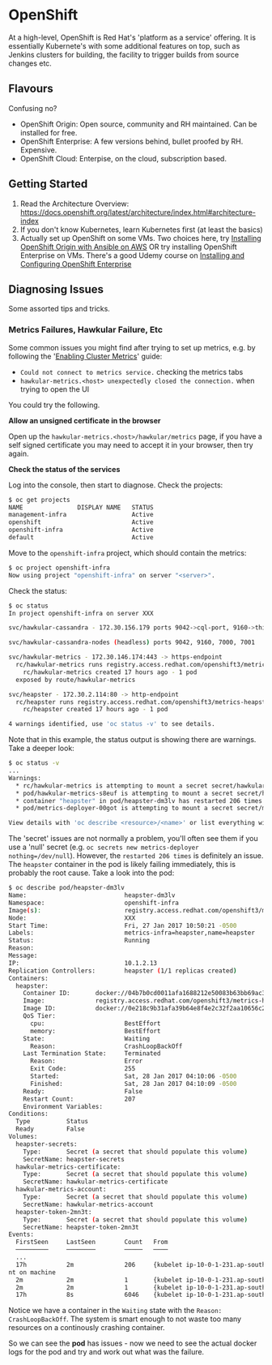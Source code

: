 # OpenShift

At a high-level, OpenShift is Red Hat's 'platform as a service' offering. It is essentially Kubernete's with some additional features on top, such as Jenkins clusters for building, the facility to trigger builds from source changes etc.

## Flavours

Confusing no?

- OpenShift Origin: Open source, community and RH maintained. Can be installed for free.
- OpenShift Enterprise: A few versions behind, bullet proofed by RH. Expensive.
- OpenShift Cloud: Enterpise, on the cloud, subscription based.

## Getting Started

1. Read the Architecture Overview: https://docs.openshift.org/latest/architecture/index.html#architecture-index
2. If you don't know Kubernetes, learn Kubernetes first (at least the basics)
3. Actually set up OpenShift on some VMs. Two choices here, try [Installing OpenShift Origin with Ansible on AWS](https://docs.openshift.org/latest/install_config/configuring_aws.html) OR try installing OpenShift Enterprise on VMs. There's a good Udemy course on [Installing and Configuring OpenShift Enterprise](udemy.com/openshift-enterprise-installation-and-configuration/)

## Diagnosing Issues

Some assorted tips and tricks.

### Metrics Failures, Hawkular Failure, Etc

Some common issues you might find after trying to set up metrics, e.g. by following the '[Enabling Cluster Metrics](https://docs.openshift.com/enterprise/3.1/install_config/cluster_metrics.html)' guide:

- `Could not connect to metrics service.` checking the metrics tabs
- `hawkular-metrics.<host> unexpectedly closed the connection.` when trying to open the UI

You could try the following.

**Allow an unsigned certificate in the browser**

Open up the `hawkular-metrics.<host>/hawkular/metrics` page, if you have a self signed certificate you may need to accept it in your browser, then try again.

**Check the status of the services**

Log into the console, then start to diagnose. Check the projects:

```bash
$ oc get projects
NAME               DISPLAY NAME   STATUS
management-infra                  Active
openshift                         Active
openshift-infra                   Active
default                           Active
```

Move to the `openshift-infra` project, which should contain the metrics:

```bash
$ oc project openshift-infra
Now using project "openshift-infra" on server "<server>".
```

Check the status:

```bash
$ oc status
In project openshift-infra on server XXX

svc/hawkular-cassandra - 172.30.156.179 ports 9042->cql-port, 9160->thift-port, 7000->tcp-port, 7001->ssl-port

svc/hawkular-cassandra-nodes (headless) ports 9042, 9160, 7000, 7001

svc/hawkular-metrics - 172.30.146.174:443 -> https-endpoint
  rc/hawkular-metrics runs registry.access.redhat.com/openshift3/metrics-hawkular-metrics:3.1.1
    rc/hawkular-metrics created 17 hours ago - 1 pod
  exposed by route/hawkular-metrics

svc/heapster - 172.30.2.114:80 -> http-endpoint
  rc/heapster runs registry.access.redhat.com/openshift3/metrics-heapster:3.1.1
    rc/heapster created 17 hours ago - 1 pod

4 warnings identified, use 'oc status -v' to see details.
```

Note that in this example, the status output is showing there are warnings. Take a deeper look:

```bash
$ oc status -v
...
Warnings:
  * rc/hawkular-metrics is attempting to mount a secret secret/hawkular-metrics-secrets disallowed by sa/hawkular
  * pod/hawkular-metrics-s8euf is attempting to mount a secret secret/hawkular-metrics-secrets disallowed by sa/hawkular
  * container "heapster" in pod/heapster-dm3lv has restarted 206 times
  * pod/metrics-deployer-00got is attempting to mount a secret secret/metrics-deployer disallowed by sa/metrics-deployer

View details with 'oc describe <resource>/<name>' or list everything with 'oc get all'.
```

The 'secret' issues are not normally a problem, you'll often see them if you use a 'null' secret (e.g. `oc secrets new metrics-deployer nothing=/dev/null`). However, the `restarted 206 times` is definitely an issue. The `heapster` container in the pod is likely failing immediately, this is probably the root cause. Take a look into the pod:

```bash
$ oc describe pod/heapster-dm3lv
Name:                           heapster-dm3lv
Namespace:                      openshift-infra
Image(s):                       registry.access.redhat.com/openshift3/metrics-heapster:3.1.1
Node:                           XXX
Start Time:                     Fri, 27 Jan 2017 10:50:21 -0500
Labels:                         metrics-infra=heapster,name=heapster
Status:                         Running
Reason:
Message:
IP:                             10.1.2.13
Replication Controllers:        heapster (1/1 replicas created)
Containers:
  heapster:
    Container ID:       docker://04b7b0cd0011afa1688212e50083b63bb69ac3efcd067c53f4d336913dce6639
    Image:              registry.access.redhat.com/openshift3/metrics-heapster:3.1.1
    Image ID:           docker://0e218c9b31afa39b64e8f4e2c32f2aa10656c281a267279147bc081d6227ac45
    QoS Tier:
      cpu:                      BestEffort
      memory:                   BestEffort
    State:                      Waiting
      Reason:                   CrashLoopBackOff
    Last Termination State:     Terminated
      Reason:                   Error
      Exit Code:                255
      Started:                  Sat, 28 Jan 2017 04:10:06 -0500
      Finished:                 Sat, 28 Jan 2017 04:10:09 -0500
    Ready:                      False
    Restart Count:              207
    Environment Variables:
Conditions:
  Type          Status
  Ready         False
Volumes:
  heapster-secrets:
    Type:       Secret (a secret that should populate this volume)
    SecretName: heapster-secrets
  hawkular-metrics-certificate:
    Type:       Secret (a secret that should populate this volume)
    SecretName: hawkular-metrics-certificate
  hawkular-metrics-account:
    Type:       Secret (a secret that should populate this volume)
    SecretName: hawkular-metrics-account
  heapster-token-2mn3t:
    Type:       Secret (a secret that should populate this volume)
    SecretName: heapster-token-2mn3t
Events:
  FirstSeen     LastSeen        Count   From                                                    SubobjectPath                   Reason  Message
  ─────────     ────────        ─────   ────                                                    ─────────────                   ──────  ───────
  ...
  17h           2m              206     {kubelet ip-10-0-1-231.ap-southeast-1.compute.internal} spec.containers{heapster}       Pulled  Container image "registry.access.redhat.com/openshift3/metrics-heapster:3.1.1" already prese
nt on machine
  2m            2m              1       {kubelet ip-10-0-1-231.ap-southeast-1.compute.internal} spec.containers{heapster}       Created Created with docker id 04b7b0cd0011
  2m            2m              1       {kubelet ip-10-0-1-231.ap-southeast-1.compute.internal} spec.containers{heapster}       Started Started with docker id 04b7b0cd0011
  17h           8s              6046    {kubelet ip-10-0-1-231.ap-southeast-1.compute.internal} spec.containers{heapster}       Backoff Back-off restarting failed docker container
```
  
Notice we have a container in the `Waiting` state with the `Reason: CrashLoopBackOff`. The system is smart enough to not waste too many resources on a continously crashing container.

So we can see the **pod** has issues - now we need to see the actual docker logs for the pod and try and work out what was the failure.

